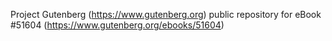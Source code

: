 Project Gutenberg (https://www.gutenberg.org) public repository for
eBook #51604 (https://www.gutenberg.org/ebooks/51604)
